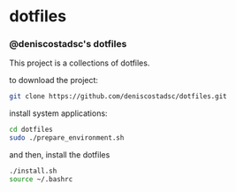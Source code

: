 dotfiles
========

### @deniscostadsc's dotfiles

This project is a collections of dotfiles.

to download the project:

```bash
git clone https://github.com/deniscostadsc/dotfiles.git
```

install system applications:

```bash
cd dotfiles
sudo ./prepare_environment.sh
```

and then, install the dotfiles

```bash
./install.sh
source ~/.bashrc
```
